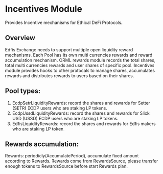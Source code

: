 # Incentives Module

Provides Incentive mechanisms for Ethical DeFi Protocols.

## Overview

Edfis Exchange needs to support multiple open liquidity reward mechanisms. Each Pool has  its own multi currencies rewards and reward accumulation mechanism. ORML rewards module records the total shares, total multi currencies rewards and user shares of specific pool.  Incentives module provides hooks to other protocals to manage shares, accumulates rewards and distributes rewards to users based on their shares.

## Pool types:

1. EcdpSetrLiquidityRewards: record the shares and rewards for Setter (SETR) ECDP users who are staking LP tokens.
2. EcdpUssdLiquidityRewards: record the shares and rewards for Slick USD (USSD) ECDP users who are staking LP tokens.
3. EdfisLiquidityRewards: record the shares and rewards for Edfis makers who are staking LP token.

## Rewards accumulation:

Rewards: periodicly(AccumulatePeriod), accumulate fixed amount according to Rewards. Rewards come from RewardsSource, please transfer enough tokens to RewardsSource before start Rewards plan.
